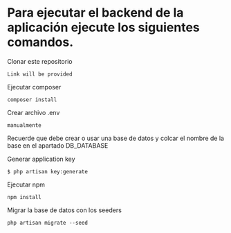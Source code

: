 # Para ejecutar el backend de la aplicación ejecute los siguientes comandos.

Clonar este repositorio

```Link will be provided```

Ejecutar composer

```composer install```

Crear archivo .env 

```manualmente```

Recuerde que debe crear o usar una base de datos y colcar el nombre de la base en el apartado DB_DATABASE 

Generar application key

```$ php artisan key:generate```

Ejecutar npm

```npm install```


Migrar la base de datos con los seeders

```php artisan migrate --seed```
